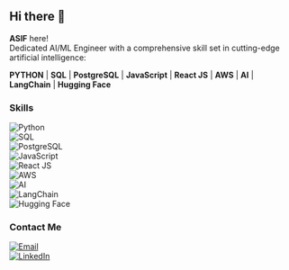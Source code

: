 ## Hi there 👋  
**ASIF** here!  
Dedicated AI/ML Engineer with a comprehensive skill set in cutting-edge artificial intelligence:

**PYTHON** | **SQL** | **PostgreSQL** | **JavaScript** | **React JS** | **AWS** | **AI** | **LangChain** | **Hugging Face**

### Skills

![Python](https://img.icons8.com/color/48/000000/python.png)  
![SQL](https://img.icons8.com/color/48/000000/sql.png)  
![PostgreSQL](https://img.icons8.com/color/48/000000/postgreesql.png)  
![JavaScript](https://img.icons8.com/color/48/000000/javascript.png)  
![React JS](https://img.icons8.com/color/48/000000/react-native.png)  
![AWS](https://img.icons8.com/color/48/000000/amazon-web-services.png)  
![AI](https://img.icons8.com/color/48/000000/artificial-intelligence.png)  
![LangChain](https://img.icons8.com/color/48/000000/artificial-intelligence.png)  
![Hugging Face](https://img.icons8.com/color/48/000000/artificial-intelligence.png)  

### Contact Me

[![Email](https://img.icons8.com/color/48/000000/gmail.png)](mailto:asifnawaz679@gmail.com)  
[![LinkedIn](https://img.icons8.com/color/48/000000/linkedin.png)](https://www.linkedin.com/in/asif-nawaz-1093961b1/)
